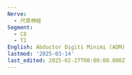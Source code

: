 ```yaml
---
Nerve:
  - 尺骨神経
Segment:
  - C8
  - T1
English: Abductor Digiti Minimi (ADM)
lastmod: '2025-03-14'
last_edited: 2025-02-27T00:00:00.000Z
---
```



